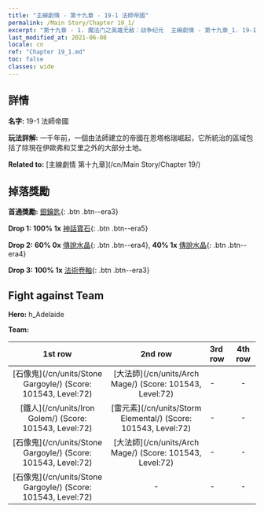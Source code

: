 ```yaml
---
title: "主線劇情 - 第十九章 - 19-1 法師帝國"
permalink: /Main Story/Chapter 19_1/
excerpt: "第十九章 - 1. 魔法门之英雄无敌：战争纪元  主線劇情 - 第十九章_1. 19-1 法師帝國"
last_modified_at: 2021-06-08
locale: cn
ref: "Chapter 19_1.md"
toc: false
classes: wide
---
```


## 詳情

 **名字:** 19-1 法師帝國

 **玩法詳解:** 一千年前，一個由法師建立的帝國在恩塔格瑞崛起，它所統治的區域包括了除現在伊歐弗和艾里之外的大部分土地。

 **Related to:** [主線劇情 第十九章](/cn/Main Story/Chapter 19/)

## 掉落獎勵

 **首通獎勵:** [銀鑰匙](/cn/Items/con_693/){: .btn .btn--era3}

 **Drop 1:** **100% 1x** [神話寶石](/cn/Items/mat_65/){: .btn .btn--era5}

 **Drop 2:** **60% 0x** [傳說水晶](/cn/Items/mat_59/){: .btn .btn--era4}, **40% 1x** [傳說水晶](/cn/Items/mat_59/){: .btn .btn--era4}

 **Drop 3:** **100% 1x** [法術卷軸](/cn/Items/con_694/){: .btn .btn--era3}


## Fight against Team
 **Hero:** h_Adelaide

 **Team:**


  | 1st row | 2nd row | 3rd row | 4th row |
  |:----:|:----:|:----|:----:|
  | [石像鬼](/cn/units/Stone Gargoyle/) (Score: 101543, Level:72)  | [大法師](/cn/units/Arch Mage/) (Score: 101543, Level:72)  | - | - |
  | [鐵人](/cn/units/Iron Golem/) (Score: 101543, Level:72)  | [雷元素](/cn/units/Storm Elemental/) (Score: 101543, Level:72)  | - | - |
  | [石像鬼](/cn/units/Stone Gargoyle/) (Score: 101543, Level:72)  | [大法師](/cn/units/Arch Mage/) (Score: 101543, Level:72)  | - | - |
  | [石像鬼](/cn/units/Stone Gargoyle/) (Score: 101543, Level:72)  | - | - | - |


